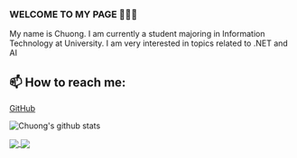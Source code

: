 ### WELCOME TO MY PAGE 👋👋👋
My name is Chuong. I am currently a student majoring in Information Technology at University. I am very interested in topics related to .NET and AI <br>
## 📫 How to reach me: 

[GitHub](https://github.com/jin3107/) 

![Chuong's github stats](https://github-readme-stats.vercel.app/api?username=jin3107&show_icons=true&theme=tokyonight&hide=contribs,prs,issues)

<table class="mb-2">
<a href="https://github.com/jin3107/RESTful.API/">
  <img align="center" src="https://github-readme-stats.vercel.app/api/pin/?username=jin3107&repo=RESTful.API&theme=cobalt" />
</a>

 
<a href="https://github.com/jin3107/Alien_Invasion">
  <img align="center" src="https://github-readme-stats.vercel.app/api/pin/?username=jin3107&repo=Alien_Invasion&theme=cobalt" />
</a>
</table>
